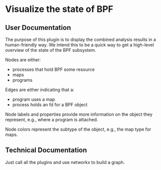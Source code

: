 # Visualize the state of BPF
## User Documentation
The purpose of this plugin is to display the combined analysis results
in a human-friendly way. We intend this to be a quick way to get a
high-level overview of the state of the BPF subsystem.

Nodes are either:
- processes that hold BPF some resource
- maps
- programs

Edges are either indicating that a:
- program uses a map
- process holds an fd for a BPF object

Node labels and properties provide more information on the object they
represent, e.g., where a program is attached.

Node colors represent the subtype of the object, e.g., the map type for
maps.

## Technical Documentation
Just call all the plugins and use networkx to build a graph.

